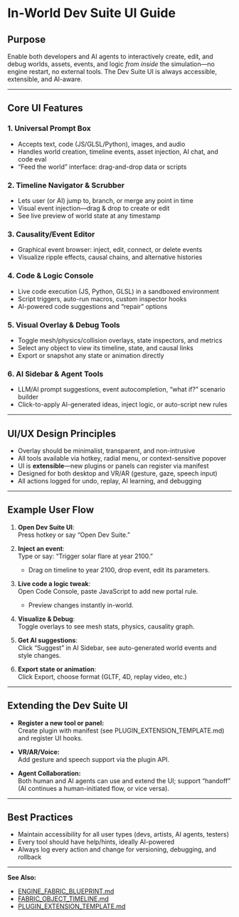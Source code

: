 # In-World Dev Suite UI Guide

## Purpose

Enable both developers and AI agents to interactively create, edit, and debug worlds, assets, events, and logic *from inside* the simulation—no engine restart, no external tools. The Dev Suite UI is always accessible, extensible, and AI-aware.

---

## Core UI Features

### 1. Universal Prompt Box
- Accepts text, code (JS/GLSL/Python), images, and audio
- Handles world creation, timeline events, asset injection, AI chat, and code eval
- “Feed the world” interface: drag-and-drop data or scripts

### 2. Timeline Navigator & Scrubber
- Lets user (or AI) jump to, branch, or merge any point in time
- Visual event injection—drag & drop to create or edit
- See live preview of world state at any timestamp

### 3. Causality/Event Editor
- Graphical event browser: inject, edit, connect, or delete events
- Visualize ripple effects, causal chains, and alternative histories

### 4. Code & Logic Console
- Live code execution (JS, Python, GLSL) in a sandboxed environment
- Script triggers, auto-run macros, custom inspector hooks
- AI-powered code suggestions and “repair” options

### 5. Visual Overlay & Debug Tools
- Toggle mesh/physics/collision overlays, state inspectors, and metrics
- Select any object to view its timeline, state, and causal links
- Export or snapshot any state or animation directly

### 6. AI Sidebar & Agent Tools
- LLM/AI prompt suggestions, event autocompletion, “what if?” scenario builder
- Click-to-apply AI-generated ideas, inject logic, or auto-script new rules

---

## UI/UX Design Principles

- Overlay should be minimalist, transparent, and non-intrusive
- All tools available via hotkey, radial menu, or context-sensitive popover
- UI is **extensible**—new plugins or panels can register via manifest
- Designed for both desktop and VR/AR (gesture, gaze, speech input)
- All actions logged for undo, replay, AI learning, and debugging

---

## Example User Flow

1. **Open Dev Suite UI**:  
   Press hotkey or say “Open Dev Suite.”

2. **Inject an event**:  
   Type or say: “Trigger solar flare at year 2100.”
   - Drag on timeline to year 2100, drop event, edit its parameters.

3. **Live code a logic tweak**:  
   Open Code Console, paste JavaScript to add new portal rule.
   - Preview changes instantly in-world.

4. **Visualize & Debug**:  
   Toggle overlays to see mesh stats, physics, causality graph.

5. **Get AI suggestions**:  
   Click “Suggest” in AI Sidebar, see auto-generated world events and style changes.

6. **Export state or animation**:  
   Click Export, choose format (GLTF, 4D, replay video, etc.)

---

## Extending the Dev Suite UI

- **Register a new tool or panel:**  
  Create plugin with manifest (see PLUGIN_EXTENSION_TEMPLATE.md) and register UI hooks.

- **VR/AR/Voice:**  
  Add gesture and speech support via the plugin API.

- **Agent Collaboration:**  
  Both human and AI agents can use and extend the UI; support “handoff” (AI continues a human-initiated flow, or vice versa).

---

## Best Practices

- Maintain accessibility for all user types (devs, artists, AI agents, testers)
- Every tool should have help/hints, ideally AI-powered
- Always log every action and change for versioning, debugging, and rollback

---

**See Also:**  
- [ENGINE_FABRIC_BLUEPRINT.md](./ENGINE_FABRIC_BLUEPRINT.md)  
- [FABRIC_OBJECT_TIMELINE.md](./FABRIC_OBJECT_TIMELINE.md)  
- [PLUGIN_EXTENSION_TEMPLATE.md](./PLUGIN_EXTENSION_TEMPLATE.md)  